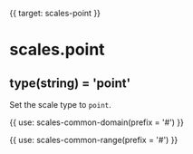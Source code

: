 {{ target: scales-point }}

# scales.point

## type(string) = 'point'

Set the scale type to `point`.

{{ use: scales-common-domain(prefix = '#') }}

{{ use: scales-common-range(prefix = '#') }}